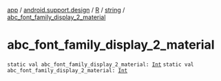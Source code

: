[app](../../../index.md) / [android.support.design](../../index.md) / [R](../index.md) / [string](index.md) / [abc_font_family_display_2_material](./abc_font_family_display_2_material.md)

# abc_font_family_display_2_material

`static val abc_font_family_display_2_material: `[`Int`](https://kotlinlang.org/api/latest/jvm/stdlib/kotlin/-int/index.html)
`static val abc_font_family_display_2_material: `[`Int`](https://kotlinlang.org/api/latest/jvm/stdlib/kotlin/-int/index.html)